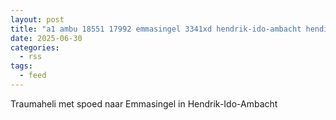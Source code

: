 ```yaml
---
layout: post
title: "a1 ambu 18551 17992 emmasingel 3341xd hendrik-ido-ambacht hendia bon 96495"
date: 2025-06-30
categories: 
  - rss
tags: 
  - feed
---
```


Traumaheli met spoed naar Emmasingel in Hendrik-Ido-Ambacht
